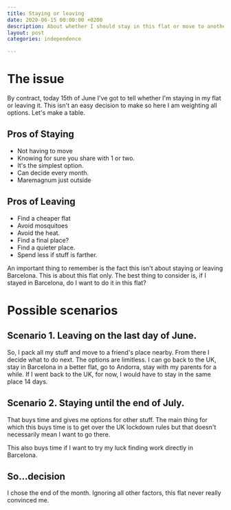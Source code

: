 ```yaml
---
title: Staying or leaving
date: 2020-06-15 00:00:00 +0200
description: About whether I should stay in this flat or move to another
layout: post
categories: independence

---
```

# The issue

By contract, today 15th of June I've got to tell whether I'm staying in my flat or leaving it. This isn't an easy decision to make so here I am weighting all options. Let's make a table.

## Pros of Staying

* Not having to move
* Knowing for sure you share with 1 or two.
* It's the simplest option.
* Can decide every month.
* Maremagnum just outside

## Pros of Leaving

* Find a cheaper flat
* Avoid mosquitoes
* Avoid the heat.
* Find a final place?
* Find a quieter place.
* Spend less if stuff is farther.

An important thing to remember is the fact this isn't about staying or leaving Barcelona. This is about this flat only. The best thing to consider is, if I stayed in Barcelona, do I want to do it in this flat?

# Possible scenarios

## Scenario 1. Leaving on the last day of June.

So, I pack all my stuff and move to a friend's place nearby. From there I decide what to do next. The options are limitless. I can go back to the UK, stay in Barcelona in a better flat, go to Andorra, stay with my parents for a while.
If I went back to the UK, for now, I would have to stay in the same place 14 days.

## Scenario 2. Staying until the end of July.

That buys time and gives me options for other stuff. The main thing for which this buys time is to get over the UK lockdown rules but that doesn't necessarily mean I want to go there. 

This also buys time if I want to try my luck finding work directly in Barcelona. 

## So...decision

I chose the end of the month. Ignoring all other factors, this flat never really convinced me. 